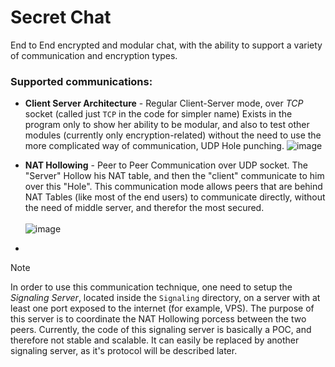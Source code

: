 # Secret Chat
End to End encrypted and modular chat, with the ability to support a
variety of communication and encryption types.

### Supported communications:
* <b>Client Server Architecture</b> - Regular Client-Server mode, over <i>TCP</i> socket (called just `TCP` in
the code for simpler name) Exists in the program only to show her ability to be modular, and also to test other modules
(currently only encryption-related) without the need to use the more complicated way of communication, UDP Hole punching.
![image](https://i.imgur.com/SP9BrSt.png)
* <b>NAT Hollowing</b> - Peer to Peer Communication over UDP socket. The "Server" Hollow his NAT table,
and then the "client" communicate to him over this "Hole". This communication mode allows peers that are  behind
NAT Tables (like most of the end users) to communicate directly, without the need of middle server, and therefor the most secured.
<br><br>
![image](https://i.imgur.com/1RH4oua.png)

* 
> [!NOTE]
> In order to use this communication technique, one need to setup the <i>Signaling Server</i>, located inside the
> `Signaling` directory, on a server with at least one port exposed to the internet (for example, VPS).
> The purpose of this server is to coordinate the NAT Hollowing porcess between the two peers. Currently, the code of this
> signaling server is basically a POC, and therefore not stable and scalable. It can easily be replaced by another signaling server,
> as it's protocol will be described later.